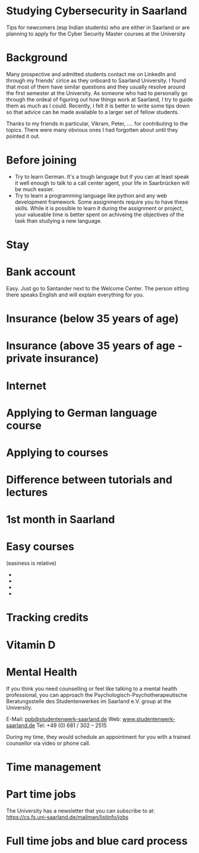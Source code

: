 # Studying Cybersecurity in Saarland

Tips for newcomers (esp Indian students) who are either in Saarland or are planning to apply for the Cyber Security Master courses at the University 

# Background
Many prospective and admitted students contact me on LinkedIn and through my friends' cirlce as they onboard to Saarland University. I found that most of them have similar questions and they usually resolve around the first semester at the University. As someone who had to personally go through the ordeal of figuring out how things work at Saarland, I try to guide them as much as I could. Recently, I felt it is better to write some tips down so that advice can be made available to a larger set of fellow students. 

Thanks to my friends in particular, Vikram, Peter, .... for contributing to the topics. There were many obvious ones I had forgotten about until they pointed it out. 

# Before joining 
- Try to learn German. It's a tough language but if you can at least speak it well enough to talk to a call center agent, your life in Saarbrücken will be much easier. 
- Try to learn a programming language like python and any web development framework. Some assignments require you to have these skills. While it is possible to learn it during the assignment or project, your valueable time is better spent on achiveing the objectives of the task than studying a new language. 

# Stay

# Bank account 
Easy. Just go to Santander next to the Welcome Center. The person sitting there speaks English and will explain everything for you. 
# Insurance (below 35 years of age) 

# Insurance (above 35 years of age - private insurance) 


# Internet 

# Applying to German language course  


# Applying to courses 

# Difference between tutorials and lectures 

# 1st month in Saarland 

# Easy courses 
(easiness is relative) 

* 
* 
* 
* 

# Tracking credits 

# Vitamin D 

# Mental Health 
If you think you need counselling or feel like talking to a mental health professional, you can approach the Psychologisch-Psychotherapeutische Beratungsstelle des Studentenwerkes im Saarland e.V. group at the University. 

E-Mail: ppb@studentenwerk-saarland.de
Web: www.studentenwerk-saarland.de
Tel: +49 (0) 681 / 302 – 2515

During my time, they would schedule an appointment for you with a trained counsellor via video or phone call.

# Time management 

# Part time jobs 
The University has a newsletter that you can subscribe to at: 
https://cs.fs.uni-saarland.de/mailman/listinfo/jobs


# Full time jobs and blue card process 











